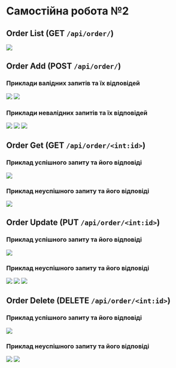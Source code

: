 # Самостійна робота №2

## Order List (GET `/api/order/`)
![](./screenshots/Orders%20GET%20Successful%20№1.png)

## Order Add (POST `/api/order/`)

### Приклади валідних запитів та їх відповідей
![](./screenshots/Orders%20POST%20Successful%20№1.png)
![](./screenshots/Orders%20POST%20Successful%20№2.png)

### Приклади невалідних запитів та їх відповідей
![](./screenshots/Orders%20POST%20Failed%20№1.png)
![](./screenshots/Orders%20POST%20Failed%20№2.png)
![](./screenshots/Orders%20POST%20Failed%20№3.png)

## Order Get (GET `/api/order/<int:id>`)

### Приклад успішного запиту та його відповіді
![](./screenshots/Order%20GET%20Successful%20№1.png)

### Приклад неуспішного запиту та його відповіді
![](./screenshots/Order%20GET%20Failed%20№1.png)

## Order Update (PUT `/api/order/<int:id>`)

### Приклад успішного запиту та його відповіді
![](./screenshots/Order%20PUT%20Successful%20№1.png)

### Приклад неуспішного запиту та його відповіді
![](./screenshots/Order%20PUT%20Failed%20№1.png)
![](./screenshots/Order%20PUT%20Failed%20№2.png)
![](./screenshots/Order%20PUT%20Failed%20№3.png)

## Order Delete (DELETE `/api/order/<int:id>`)

### Приклад успішного запиту та його відповіді
![](./screenshots/Order%20DELETE%20Successful%20№1.png)

### Приклад неуспішного запиту та його відповіді
![](./screenshots/Order%20DELETE%20Failed%20№1.png)
![](./screenshots/Order%20DELETE%20Failed%20№2.png)
